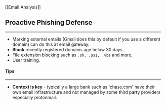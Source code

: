 [[Email Analysis]]
## Proactive Phishing Defense
---
- Marking external emails (Gmail does this by default if you use a different domain) can do this at email gateway.
- **Block** recently registered domains age below 30 days.
- File extension blocking such as `.sh, .ps1, .vbs` and more.
- User training.
#### Tips
---
- **Context is key** - typically a large bank such as 'chase.com' have their own email infrastructure and not managed by some third party providers especially protonmail.